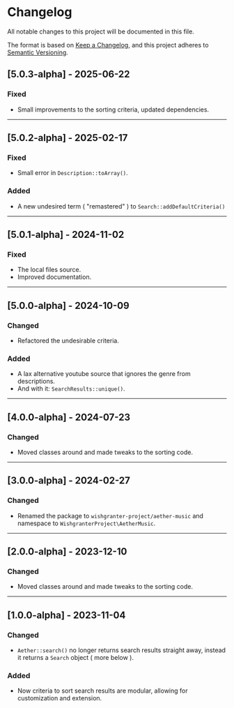 # Changelog

All notable changes to this project will be documented in this file.

The format is based on [Keep a Changelog](https://keepachangelog.com/en/1.0.0/),
and this project adheres to [Semantic Versioning](https://semver.org/spec/v2.0.0.html).


## [5.0.3-alpha] - 2025-06-22
### Fixed
- Small improvements to the sorting criteria, updated dependencies.

---

## [5.0.2-alpha] - 2025-02-17
### Fixed
- Small error in `Description::toArray()`.

### Added
- A new undesired term ( "remastered" ) to `Search::addDefaultCriteria()`

---

## [5.0.1-alpha] - 2024-11-02
### Fixed
- The local files source.
- Improved documentation.

---

## [5.0.0-alpha] - 2024-10-09
### Changed
- Refactored the undesirable criteria.

### Added
- A lax alternative youtube source that ignores the genre from descriptions.
- And with it: `SearchResults::unique()`.

---

## [4.0.0-alpha] - 2024-07-23
### Changed
- Moved classes around and made tweaks to the sorting code.

---

## [3.0.0-alpha] - 2024-02-27
### Changed
- Renamed the package to `wishgranter-project/aether-music` and namespace to `WishgranterProject\AetherMusic`.

---

## [2.0.0-alpha] - 2023-12-10
### Changed
- Moved classes around and made tweaks to the sorting code.

---

## [1.0.0-alpha] - 2023-11-04
### Changed
- `Aether::search()` no longer returns search results straight away, instead it returns a `Search` object ( more below ).

### Added
- Now criteria to sort search results are modular, allowing for customization and extension.
